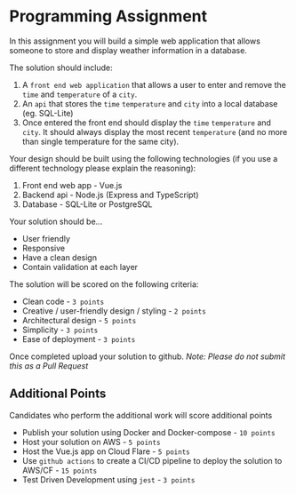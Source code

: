 # Programming Assignment

In this assignment you will build a simple web application that allows someone to store and display weather information in a database.

The solution should include:

1. A `front end web application` that allows a user to enter and remove the `time` and `temperature` of a `city`.
2. An `api` that stores the `time` `temperature` and `city` into a local database (eg. SQL-Lite)
3. Once entered the front end should display the `time` `temperature` and `city`. It should always display the most recent `temperature` (and no more than single temperature for the same city). 

Your design should be built using the following technologies (if you use a different technology please explain the reasoning):

1. Front end web app - Vue.js
2. Backend api - Node.js (Express and TypeScript)
3. Database - SQL-Lite or PostgreSQL

Your solution should be...

- User friendly
- Responsive
- Have a clean design
- Contain validation at each layer

The solution will be scored on the following criteria:

- Clean code - `3 points`
- Creative / user-friendly design / styling - `2 points`
- Architectural design - `5 points`
- Simplicity - `3 points`
- Ease of deployment - `3 points`

Once completed upload your solution to github. *Note: Please do not submit this as a Pull Request*

## Additional Points

Candidates who perform the additional work will score additional points

- Publish your solution using Docker and Docker-compose - `10 points`
- Host your solution on AWS - `5 points`
- Host the Vue.js app on Cloud Flare - `5 points`
- Use `github actions` to create a CI/CD pipeline to deploy the solution to AWS/CF - `15 points`
- Test Driven Development using `jest` - `3 points`
